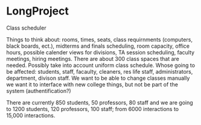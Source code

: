 # LongProject
Class scheduler 

Things to think about: rooms, times,  seats, class requirnments (computers, black boards, ect.), midterms and finals scheduling, room capacity, office hours, possible calender views for divisions, TA session scheduling, faculty meetings, hiring meetings.
There are about 300 class spaces that are needed. 
Possibly take into account uniform class schedule. 
Whose going to be affected: students, staff, facaulty, cleaners, res life staff, administrators, department, divison staff.
We want to be able to change classes manually
we want it to interface with new college things, but not be part of the system (authentification?)

There are currently 850 students, 50 professors, 80 staff and we are going to 1200 students, 120 professors, 100 staff; from 6000 interactions to 15,000 interactions. 
